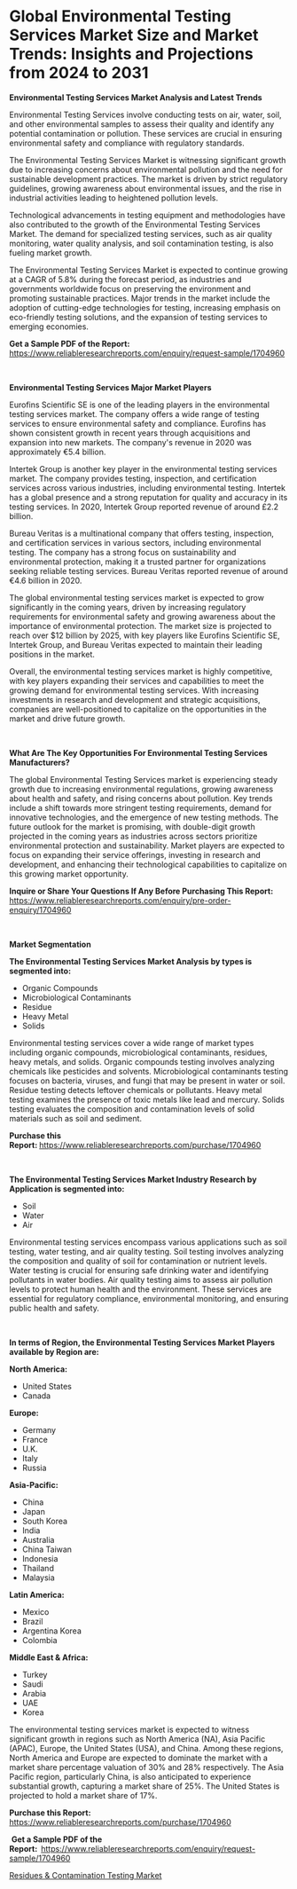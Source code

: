 <p><h1>Global Environmental Testing Services Market Size and Market Trends: Insights and Projections from 2024 to 2031</h1></p><p><strong>Environmental Testing Services Market Analysis and Latest Trends</strong></p>
<p><p>Environmental Testing Services involve conducting tests on air, water, soil, and other environmental samples to assess their quality and identify any potential contamination or pollution. These services are crucial in ensuring environmental safety and compliance with regulatory standards.</p><p>The Environmental Testing Services Market is witnessing significant growth due to increasing concerns about environmental pollution and the need for sustainable development practices. The market is driven by strict regulatory guidelines, growing awareness about environmental issues, and the rise in industrial activities leading to heightened pollution levels.</p><p>Technological advancements in testing equipment and methodologies have also contributed to the growth of the Environmental Testing Services Market. The demand for specialized testing services, such as air quality monitoring, water quality analysis, and soil contamination testing, is also fueling market growth.</p><p>The Environmental Testing Services Market is expected to continue growing at a CAGR of 5.8% during the forecast period, as industries and governments worldwide focus on preserving the environment and promoting sustainable practices. Major trends in the market include the adoption of cutting-edge technologies for testing, increasing emphasis on eco-friendly testing solutions, and the expansion of testing services to emerging economies.</p></p>
<p><strong>Get a Sample PDF of the Report:&nbsp;</strong> <a href="https://www.reliableresearchreports.com/enquiry/request-sample/1704960">https://www.reliableresearchreports.com/enquiry/request-sample/1704960</a></p>
<p>&nbsp;</p>
<p><strong>Environmental Testing Services Major Market Players</strong></p>
<p><p>Eurofins Scientific SE is one of the leading players in the environmental testing services market. The company offers a wide range of testing services to ensure environmental safety and compliance. Eurofins has shown consistent growth in recent years through acquisitions and expansion into new markets. The company's revenue in 2020 was approximately €5.4 billion.</p><p>Intertek Group is another key player in the environmental testing services market. The company provides testing, inspection, and certification services across various industries, including environmental testing. Intertek has a global presence and a strong reputation for quality and accuracy in its testing services. In 2020, Intertek Group reported revenue of around £2.2 billion.</p><p>Bureau Veritas is a multinational company that offers testing, inspection, and certification services in various sectors, including environmental testing. The company has a strong focus on sustainability and environmental protection, making it a trusted partner for organizations seeking reliable testing services. Bureau Veritas reported revenue of around €4.6 billion in 2020.</p><p>The global environmental testing services market is expected to grow significantly in the coming years, driven by increasing regulatory requirements for environmental safety and growing awareness about the importance of environmental protection. The market size is projected to reach over $12 billion by 2025, with key players like Eurofins Scientific SE, Intertek Group, and Bureau Veritas expected to maintain their leading positions in the market.</p><p>Overall, the environmental testing services market is highly competitive, with key players expanding their services and capabilities to meet the growing demand for environmental testing services. With increasing investments in research and development and strategic acquisitions, companies are well-positioned to capitalize on the opportunities in the market and drive future growth.</p></p>
<p>&nbsp;</p>
<p><strong>What Are The Key Opportunities For Environmental Testing Services Manufacturers?</strong></p>
<p><p>The global Environmental Testing Services market is experiencing steady growth due to increasing environmental regulations, growing awareness about health and safety, and rising concerns about pollution. Key trends include a shift towards more stringent testing requirements, demand for innovative technologies, and the emergence of new testing methods. The future outlook for the market is promising, with double-digit growth projected in the coming years as industries across sectors prioritize environmental protection and sustainability. Market players are expected to focus on expanding their service offerings, investing in research and development, and enhancing their technological capabilities to capitalize on this growing market opportunity.</p></p>
<p><strong>Inquire or Share Your Questions If Any Before Purchasing This Report:</strong> <a href="https://www.reliableresearchreports.com/enquiry/pre-order-enquiry/1704960">https://www.reliableresearchreports.com/enquiry/pre-order-enquiry/1704960</a></p>
<p>&nbsp;</p>
<p><strong>Market Segmentation</strong></p>
<p><strong>The Environmental Testing Services Market Analysis by types is segmented into:</strong></p>
<p><ul><li>Organic Compounds</li><li>Microbiological Contaminants</li><li>Residue</li><li>Heavy Metal</li><li>Solids</li></ul></p>
<p><p>Environmental testing services cover a wide range of market types including organic compounds, microbiological contaminants, residues, heavy metals, and solids. Organic compounds testing involves analyzing chemicals like pesticides and solvents. Microbiological contaminants testing focuses on bacteria, viruses, and fungi that may be present in water or soil. Residue testing detects leftover chemicals or pollutants. Heavy metal testing examines the presence of toxic metals like lead and mercury. Solids testing evaluates the composition and contamination levels of solid materials such as soil and sediment.</p></p>
<p><strong>Purchase this Report:&nbsp;</strong><a href="https://www.reliableresearchreports.com/purchase/1704960">https://www.reliableresearchreports.com/purchase/1704960</a></p>
<p>&nbsp;</p>
<p><strong>The Environmental Testing Services Market Industry Research by Application is segmented into:</strong></p>
<p><ul><li>Soil</li><li>Water</li><li>Air</li></ul></p>
<p><p>Environmental testing services encompass various applications such as soil testing, water testing, and air quality testing. Soil testing involves analyzing the composition and quality of soil for contamination or nutrient levels. Water testing is crucial for ensuring safe drinking water and identifying pollutants in water bodies. Air quality testing aims to assess air pollution levels to protect human health and the environment. These services are essential for regulatory compliance, environmental monitoring, and ensuring public health and safety.</p></p>
<p>&nbsp;</p>
<p><strong>In terms of Region, the Environmental Testing Services Market Players available by Region are:</strong></p>
<p>
    <p> <strong> North America: </strong>
        <ul>
            <li>United States</li>
            <li>Canada</li>
        </ul>
        </p> 
    <p> <strong> Europe: </strong>
        <ul>
            <li>Germany</li>
            <li>France</li>
            <li>U.K.</li>
            <li>Italy</li>
            <li>Russia</li>
        </ul>
        </p> 
    <p> <strong> Asia-Pacific: </strong>
        <ul>
            <li>China</li>
            <li>Japan</li>
            <li>South Korea</li>
            <li>India</li>
            <li>Australia</li>
            <li>China Taiwan</li>
            <li>Indonesia</li>
            <li>Thailand</li>
            <li>Malaysia</li>
        </ul>
        </p> 
    <p> <strong> Latin America: </strong>
        <ul>
            <li>Mexico</li>
            <li>Brazil</li>
            <li>Argentina Korea</li>
            <li>Colombia</li>
        </ul>
        </p> 
    <p> <strong> Middle East & Africa: </strong>
        <ul>
            <li>Turkey</li>
            <li>Saudi</li>
            <li>Arabia</li>
            <li>UAE</li>
            <li>Korea</li>
        </ul>
    </p>
    </p>
<p><p>The environmental testing services market is expected to witness significant growth in regions such as North America (NA), Asia Pacific (APAC), Europe, the United States (USA), and China. Among these regions, North America and Europe are expected to dominate the market with a market share percentage valuation of 30% and 28% respectively. The Asia Pacific region, particularly China, is also anticipated to experience substantial growth, capturing a market share of 25%. The United States is projected to hold a market share of 17%.</p></p>
<p><strong>Purchase this Report: </strong><a href="https://www.reliableresearchreports.com/purchase/1704960">https://www.reliableresearchreports.com/purchase/1704960</a></p>
<p>&nbsp;<strong>Get a Sample PDF of the Report:&nbsp;&nbsp;</strong><a href="https://www.reliableresearchreports.com/enquiry/request-sample/1704960">https://www.reliableresearchreports.com/enquiry/request-sample/1704960</a></p>
<p><strong></strong></p>
<p><p><a href="https://github.com/Hazelklievgspy6vdcsmu106w/Market-Research-Report-List-1/blob/main/residues-contamination-testing-market.md">Residues & Contamination Testing Market</a></p></p>